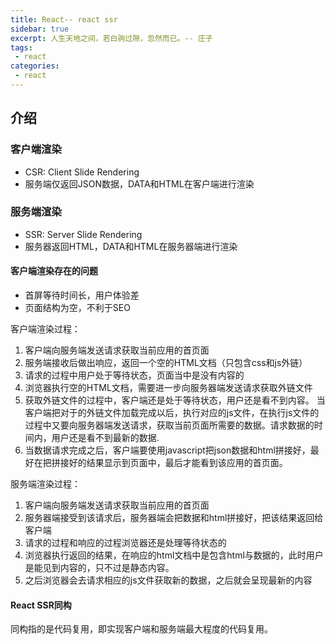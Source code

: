 ```yaml
---
title: React-- react ssr
sidebar: true
excerpt: 人生天地之间，若白驹过隙，忽然而已。-- 庄子
tags:
 - react
categories:
 - react
---
```


## 介绍

### 客户端渲染

+ CSR: Client Slide Rendering
+ 服务端仅返回JSON数据，DATA和HTML在客户端进行渲染

### 服务端渲染

+ SSR: Server Slide Rendering
+ 服务器返回HTML，DATA和HTML在服务器端进行渲染

#### 客户端渲染存在的问题

+ 首屏等待时间长，用户体验差
+ 页面结构为空，不利于SEO

客户端渲染过程：

1. 客户端向服务端发送请求获取当前应用的首页面
2. 服务端接收后做出响应，返回一个空的HTML文档（只包含css和js外链）
3. 请求的过程中用户处于等待状态，页面当中是没有内容的
4. 浏览器执行空的HTML文档，需要进一步向服务器端发送请求获取外链文件
5. 获取外链文件的过程中，客户端还是处于等待状态，用户还是看不到内容。
  当客户端把对于的外链文件加载完成以后，执行对应的js文件，在执行js文件的过程中又要向服务器端发送请求，获取当前页面所需要的数据。请求数据的时间内，用户还是看不到最新的数据.
6. 当数据请求完成之后，客户端要使用javascript把json数据和html拼接好，最好在把拼接好的结果显示到页面中，最后才能看到该应用的首页面。


服务端渲染过程：

1. 客户端向服务端发送请求获取当前应用的首页面
2. 服务器端接受到该请求后，服务器端会把数据和html拼接好，把该结果返回给客户端
3. 请求的过程和响应的过程浏览器还是处理等待状态的
4. 浏览器执行返回的结果，在响应的html文档中是包含html与数据的，此时用户是能见到内容的，只不过是静态内容。
5. 之后浏览器会去请求相应的js文件获取新的数据，之后就会呈现最新的内容

#### React SSR同构

同构指的是代码复用，即实现客户端和服务端最大程度的代码复用。
